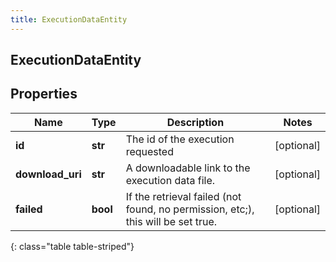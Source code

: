 ```yaml
---
title: ExecutionDataEntity
---
```

## ExecutionDataEntity

## Properties

|Name | Type | Description | Notes|
|------------ | ------------- | ------------- | -------------|
| **id** | **str** | The id of the execution requested | [optional] |
| **download_uri** | **str** | A downloadable link to the execution data file. | [optional] |
| **failed** | **bool** | If the retrieval failed (not found, no permission, etc;), this will be set true. | [optional] |
{: class="table table-striped"}



